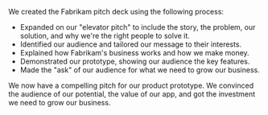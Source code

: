 We created the Fabrikam pitch deck using the following process:

- Expanded on our "elevator pitch" to include the story, the problem, our solution, and why we're the right people to solve it.
- Identified our audience and tailored our message to their interests.
- Explained how Fabrikam's business works and how we make money.
- Demonstrated our prototype, showing our audience the key features.
- Made the "ask" of our audience for what we need to grow our business.

We now have a compelling pitch for our product prototype. We convinced the audience of our potential, the value of our app, and got the investment we need to grow our business.
